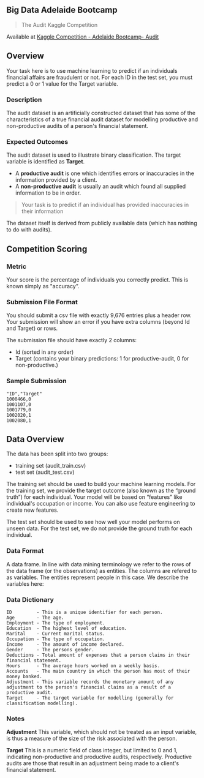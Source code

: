 ## Big Data Adelaide Bootcamp
> The Audit Kaggle Competition
> 
Available at [Kaggle Competition - Adelaide Bootcamp- Audit](https://www.kaggle.com/c/big-data-adelaide-bootcamp/)

## Overview
Your task here is to use machine learning to predict if an individuals financial affairs are fraudulent or not.
For each ID in the test set, you must predict a 0 or 1 value for the Target variable.

### Description
The audit dataset is an artificially constructed dataset that has some of the characteristics of a true financial audit dataset for modelling productive and non-productive audits of a person's financial statement.

### Expected Outcomes
The audit dataset is used to illustrate binary classification. The target variable is identified as **Target**.

-   A **productive audit** is one which identifies errors or inaccuracies in the information provided by a client.
-   A **non-productive audit** is usually an audit which found all supplied information to be in order.

> Your task is to predict if an individual has provided inaccuracies in their information

The dataset itself is derived from publicly available data (which has nothing to do with audits).

## Competition Scoring
### Metric

Your score is the percentage of individuals you correctly predict. This is known simply as "accuracy”.

### Submission File Format

You should submit a csv file with exactly 9,676 entries plus a header row. Your submission will show an error if you have extra columns (beyond Id and Target) or rows.

The submission file should have exactly 2 columns:

-   Id (sorted in any order)
-   Target (contains your binary predictions: 1 for productive-audit, 0 for non-productive.)

### Sample Submission

    "ID","Target"
    1000466,0
    1001107,0
    1001779,0
    1002020,1
    1002080,1

## Data Overview

The data has been split into two groups:

-   training set (audit_train.csv)
-   test set (audit_test.csv)

The training set should be used to build your machine learning models. For the training set, we provide the target outcome (also known as the “ground truth”) for each individual. Your model will be based on “features” like individual's occupation or income. You can also use feature engineering to create new features.

The test set should be used to see how well your model performs on unseen data. For the test set, we do not provide the ground truth for each individual.

### Data Format

A data frame. In line with data mining terminology we refer to the rows of the data frame (or the observations) as entities. The columns are refered to as variables. The entities represent people in this case. We describe the variables here:

###  Data Dictionary
    ID         - This is a unique identifier for each person.
    Age        - The age.
    Employment - The type of employment.
    Education  - The highest level of education.
    Marital    - Current marital status.
    Occupation - The type of occupation.
    Income     - The amount of income declared.
    Gender     - The persons gender.
    Deductions - Total amount of expenses that a person claims in their financial statement.
    Hours      - The average hours worked on a weekly basis.
    Accounts   - The main country in which the person has most of their money banked.
    Adjustment - This variable records the monetary amount of any adjustment to the person's financial claims as a result of a productive audit.
    Target     - The target variable for modelling (generally for classification modelling).

### Notes
**Adjustment**
This variable, which should not be treated as an input variable, is thus a measure of the size of the risk associated with the person.

**Target**
This is a numeric field of class integer, but limited to 0 and 1, indicating non-productive and productive audits, respectively. Productive audits are those that result in an adjustment being made to a client's financial statement.
